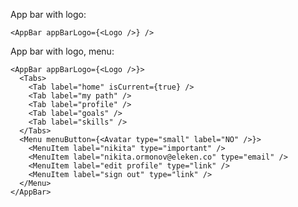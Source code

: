 App bar with logo:

    <AppBar appBarLogo={<Logo />} />

App bar with logo, menu:

    <AppBar appBarLogo={<Logo />}>
      <Tabs>
        <Tab label="home" isCurrent={true} />
        <Tab label="my path" />
        <Tab label="profile" />
        <Tab label="goals" />
        <Tab label="skills" />
      </Tabs>
      <Menu menuButton={<Avatar type="small" label="NO" />}>
        <MenuItem label="nikita" type="important" />
        <MenuItem label="nikita.ormonov@eleken.co" type="email" />
        <MenuItem label="edit profile" type="link" />
        <MenuItem label="sign out" type="link" />
      </Menu>
    </AppBar>
